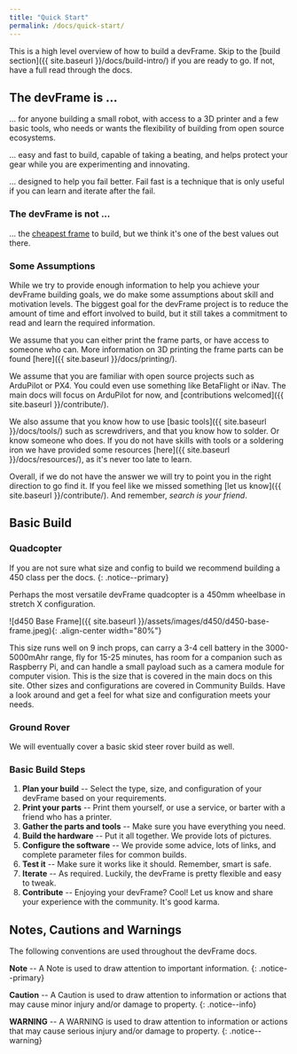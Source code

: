 ```yaml
---
title: "Quick Start"
permalink: /docs/quick-start/
---
```

This is a high level overview of how to build a devFrame.  Skip to the [build section]({{ site.baseurl }}/docs/build-intro/) if you are ready to go.  If not, have a full read through the docs.

## The devFrame is ...
... for anyone building a small robot, with access to a 3D printer and a few basic tools, who needs or wants the flexibility of building from open source ecosystems.

... easy and fast to build, capable of taking a beating, and helps protect your gear while you are experimenting and innovating.

... designed to help you fail better.  Fail fast is a technique that is only useful if you can learn and iterate after the fail.

### The devFrame is not ...
... the [cheapest frame](https://www.readymaderc.com/products/details/flame-wheel-f450-frame-kit) to build, but we think it's one of the best values out there.  

### Some Assumptions
While we try to provide enough information to help you achieve your devFrame building goals, we do make some assumptions about skill and motivation levels.  The biggest goal for the devFrame project is to reduce the amount of time and effort involved to build, but it still takes a commitment to read and learn the required information.  

We assume that you can either print the frame parts, or have access to someone who can.   More information on 3D printing the frame parts can be found [here]({{ site.baseurl }}/docs/printing/).

We assume that you are familiar with open source projects such as ArduPilot or PX4.  You could even use something like BetaFlight or iNav.  The main docs will focus on ArduPilot for now, and  [contributions welcomed]({{ site.baseurl }}/contribute/).

We also assume that you know how to use [basic tools]({{ site.baseurl }}/docs/tools/) such as screwdrivers, and that you know how to solder.  Or know someone who does.  If you do not have skills with tools or a soldering iron we have provided some resources [here]({{ site.baseurl }}/docs/resources/), as it's never too late to learn.

Overall, if we do not have the answer we will try to point you in the right direction to go find it.  If you feel like we missed something [let us know]({{ site.baseurl }}/contribute/).  And remember, *search is your friend*.

## Basic Build

### Quadcopter
If you are not sure what size and config to build we recommend building a 450 class per the docs.
{: .notice--primary}

Perhaps the most versatile devFrame quadcopter is a 450mm wheelbase in stretch X configuration.

![d450 Base Frame]({{ site.baseurl }}/assets/images/d450/d450-base-frame.jpeg){: .align-center width="80%"}

This size runs well on 9 inch props, can carry a 3-4 cell battery in the 3000-5000mAhr range, fly for 15-25 minutes, has room for a companion such as Raspberry Pi, and can handle a small payload such as a camera module for computer vision.  This is the size that is covered in the main docs on this site.  Other sizes and configurations are covered in Community Builds.  Have a look around and get a feel for what size and configuration meets your needs.

### Ground Rover
We will eventually cover a basic skid steer rover build as well.    

### Basic Build Steps
1. **Plan your build** --  Select the type, size, and configuration of your devFrame based on your requirements.
2. **Print your parts** --  Print them yourself, or use a service, or barter with a friend who has a printer.
3. **Gather the parts and tools** --  Make sure you have everything you need.
4. **Build the hardware** --  Put it all together.  We provide lots of pictures.
5. **Configure the software** -- We provide some advice, lots of links, and complete parameter files for common builds.
6. **Test it** -- Make sure it works like it should.  Remember, smart is safe.
7. **Iterate** -- As required.  Luckily, the devFrame is pretty flexible and easy to tweak.
8. **Contribute** --  Enjoying your devFrame?  Cool!  Let us know and share your experience with the community.  It's good karma.

## Notes, Cautions and Warnings

The following conventions are used throughout the devFrame docs.

**Note** -- A Note is used to draw attention to important information.
{: .notice--primary}

**Caution** -- A Caution is used to draw attention to information or actions that may cause minor injury and/or damage to property.
{: .notice--info}

**WARNING** -- A WARNING is used to draw attention to information or actions that may cause serious injury and/or damage to property.
{: .notice--warning}